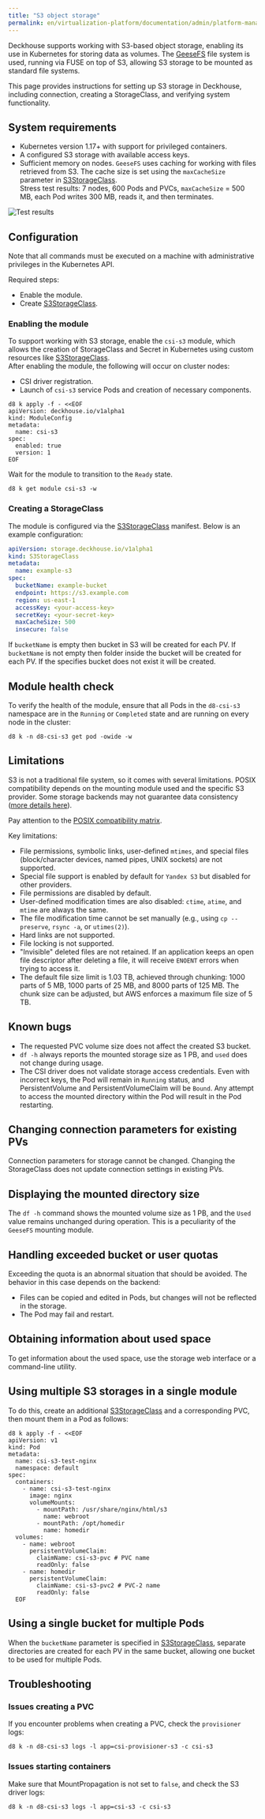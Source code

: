 ```yaml
---
title: "S3 object storage"
permalink: en/virtualization-platform/documentation/admin/platform-management/storage/external/s3.html
---
```


Deckhouse supports working with S3-based object storage, enabling its use in Kubernetes for storing data as volumes. The [GeeseFS](https://github.com/yandex-cloud/geesefs) file system is used, running via FUSE on top of S3, allowing S3 storage to be mounted as standard file systems.

This page provides instructions for setting up S3 storage in Deckhouse, including connection, creating a StorageClass, and verifying system functionality.

## System requirements

- Kubernetes version 1.17+ with support for privileged containers.
- A configured S3 storage with available access keys.
- Sufficient memory on nodes. `GeeseFS` uses caching for working with files retrieved from S3. The cache size is set using the `maxCacheSize` parameter in [S3StorageClass](/modules/csi-s3/cr.html#s3storageclass).  
  Stress test results: 7 nodes, 600 Pods and PVCs, `maxCacheSize` = 500 MB, each Pod writes 300 MB, reads it, and then terminates.

![Test results](/modules/csi-s3/images/load-test/load-test-mem.jpg)

## Configuration

Note that all commands must be executed on a machine with administrative privileges in the Kubernetes API.

Required steps:

- Enable the module.
- Create [S3StorageClass](/modules/csi-s3/cr.html#s3storageclass).

### Enabling the module

To support working with S3 storage, enable the `csi-s3` module, which allows the creation of StorageClass and Secret in Kubernetes using custom resources like [S3StorageClass](/modules/csi-s3/cr.html#s3storageclass).  
After enabling the module, the following will occur on cluster nodes:

- CSI driver registration.
- Launch of `csi-s3` service Pods and creation of necessary components.

```shell
d8 k apply -f - <<EOF
apiVersion: deckhouse.io/v1alpha1
kind: ModuleConfig
metadata:
  name: csi-s3
spec:
  enabled: true
  version: 1
EOF
```

Wait for the module to transition to the `Ready` state.

```shell
d8 k get module csi-s3 -w
```

### Creating a StorageClass

The module is configured via the [S3StorageClass](/modules/csi-s3/cr.html#s3storageclass) manifest. Below is an example configuration:

```yaml
apiVersion: storage.deckhouse.io/v1alpha1
kind: S3StorageClass
metadata:
  name: example-s3
spec:
  bucketName: example-bucket
  endpoint: https://s3.example.com
  region: us-east-1
  accessKey: <your-access-key>
  secretKey: <your-secret-key>
  maxCacheSize: 500
  insecure: false
```

If `bucketName` is empty then bucket in S3 will be created for each PV. If `bucketName` is not empty then folder inside the bucket will be created for each PV. If the specifies bucket does not exist it will be created.

## Module health check

To verify the health of the module, ensure that all Pods in the `d8-csi-s3` namespace are in the `Running` or `Completed` state and are running on every node in the cluster:

```shell
d8 k -n d8-csi-s3 get pod -owide -w
```

## Limitations

S3 is not a traditional file system, so it comes with several limitations. POSIX compatibility depends on the mounting module used and the specific S3 provider. Some storage backends may not guarantee data consistency ([more details here](https://github.com/gaul/are-we-consistent-yet#observed-consistency)).

Pay attention to the [POSIX compatibility matrix](https://github.com/yandex-cloud/geesefs#posix-compatibility-matrix).

Key limitations:

- File permissions, symbolic links, user-defined `mtimes`, and special files (block/character devices, named pipes, UNIX sockets) are not supported.
- Special file support is enabled by default for `Yandex S3` but disabled for other providers.
- File permissions are disabled by default.
- User-defined modification times are also disabled: `ctime`, `atime`, and `mtime` are always the same.
- The file modification time cannot be set manually (e.g., using `cp --preserve`, `rsync -a`, or `utimes(2)`).
- Hard links are not supported.
- File locking is not supported.
- "Invisible" deleted files are not retained. If an application keeps an open file descriptor after deleting a file, it will receive `ENOENT` errors when trying to access it.
- The default file size limit is 1.03 TB, achieved through chunking: 1000 parts of 5 MB, 1000 parts of 25 MB, and 8000 parts of 125 MB. The chunk size can be adjusted, but AWS enforces a maximum file size of 5 TB.

## Known bugs

- The requested PVC volume size does not affect the created S3 bucket.
- `df -h` always reports the mounted storage size as 1 PB, and `used` does not change during usage.
- The CSI driver does not validate storage access credentials. Even with incorrect keys, the Pod will remain in `Running` status, and PersistentVolume and PersistentVolumeClaim will be `Bound`. Any attempt to access the mounted directory within the Pod will result in the Pod restarting.

## Changing connection parameters for existing PVs

Connection parameters for storage cannot be changed. Changing the StorageClass does not update connection settings in existing PVs.

## Displaying the mounted directory size

The `df -h` command shows the mounted volume size as 1 PB, and the `Used` value remains unchanged during operation. This is a peculiarity of the `GeeseFS` mounting module.

## Handling exceeded bucket or user quotas

Exceeding the quota is an abnormal situation that should be avoided. The behavior in this case depends on the backend:

- Files can be copied and edited in Pods, but changes will not be reflected in the storage.
- The Pod may fail and restart.

## Obtaining information about used space

To get information about the used space, use the storage web interface  or a command-line utility.

## Using multiple S3 storages in a single module

To do this, create an additional [S3StorageClass](/modules/csi-s3/cr.html#s3storageclass) and a corresponding PVC, then mount them in a Pod as follows:

```shell
d8 k apply -f - <<EOF
apiVersion: v1
kind: Pod
metadata:
  name: csi-s3-test-nginx
  namespace: default
spec:
  containers:
    - name: csi-s3-test-nginx
      image: nginx
      volumeMounts:
        - mountPath: /usr/share/nginx/html/s3
          name: webroot
        - mountPath: /opt/homedir
          name: homedir
  volumes:
    - name: webroot
      persistentVolumeClaim:
        claimName: csi-s3-pvc # PVC name
        readOnly: false
    - name: homedir
      persistentVolumeClaim:
        claimName: csi-s3-pvc2 # PVC-2 name
        readOnly: false
  EOF
```

## Using a single bucket for multiple Pods

When the `bucketName` parameter is specified in [S3StorageClass](/modules/csi-s3/cr.html#s3storageclass), separate directories are created for each PV in the same bucket, allowing one bucket to be used for multiple Pods.

## Troubleshooting

### Issues creating a PVC

If you encounter problems when creating a PVC, check the `provisioner` logs:

```shell
d8 k -n d8-csi-s3 logs -l app=csi-provisioner-s3 -c csi-s3
```

### Issues starting containers

Make sure that MountPropagation is not set to `false`, and check the S3 driver logs:

```shell
d8 k -n d8-csi-s3 logs -l app=csi-s3 -c csi-s3
```
